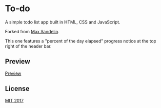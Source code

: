 # To-do
A simple todo list app built in HTML, CSS and JavaScript.

Forked from [Max Sandelin](https://instagram.com/themaxsandelin).

This one features a "percent of the day elapsed" progress notice at the top right of the header bar.

## Preview

[Preview](Mockup.png)

## License
[MIT 2017](LICENSE.md) 
